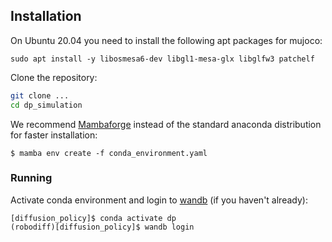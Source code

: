 ## Installation

On Ubuntu 20.04 you need to install the following apt packages for mujoco:
```console
sudo apt install -y libosmesa6-dev libgl1-mesa-glx libglfw3 patchelf
```

Clone the repository:
```bash
git clone ...
cd dp_simulation
```

We recommend [Mambaforge](https://github.com/conda-forge/miniforge#mambaforge) instead of the standard anaconda distribution for faster installation: 
```console
$ mamba env create -f conda_environment.yaml
```

### Running
Activate conda environment and login to [wandb](https://wandb.ai) (if you haven't already):
```console
[diffusion_policy]$ conda activate dp
(robodiff)[diffusion_policy]$ wandb login
```
